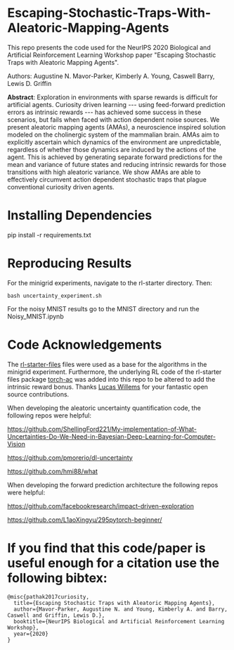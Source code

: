 # Escaping-Stochastic-Traps-With-Aleatoric-Mapping-Agents

This repo presents the code used for the NeurIPS 2020 Biological and Artificial Reinforcement Learning Workshop paper "Escaping Stochastic Traps with Aleatoric Mapping Agents".

Authors: Augustine N. Mavor-Parker, Kimberly A. Young, Caswell Barry, Lewis D. Griffin

**Abstract**: Exploration in environments with sparse rewards is difficult for artificial agents. Curiosity driven learning --- using feed-forward prediction errors as intrinsic rewards --- has achieved some success in these scenarios, but fails when faced with action dependent noise sources. We present aleatoric mapping agents (AMAs), a neuroscience inspired solution modeled on the cholinergic system of the mammalian brain. AMAs aim to explicitly ascertain which dynamics of the environment are unpredictable, regardless of whether those dynamics are induced by the actions of the agent. This is achieved by generating separate forward predictions for the mean and variance of future states and reducing intrinsic rewards for those transitions with high aleatoric variance. We show AMAs are able to effectively circumvent action dependent stochastic traps that plague conventional curiosity driven agents.


# Installing Dependencies

pip install -r requirements.txt

# Reproducing Results 

For the minigrid experiments, navigate to the rl-starter directory. Then:

```bash uncertainty_experiment.sh```

For the noisy MNIST results go to the MNIST directory and run the Noisy_MNIST.ipynb

# Code Acknowledgements 

The [rl-starter-files](https://github.com/lcswillems/rl-starter-files) files were used as a base for the algorithms in the minigrid experiment. Furthermore, the underlying RL code of the rl-starter files package [torch-ac](https://github.com/lcswillems/torch-ac) was added into this repo to be altered to add the intrinsic reward bonus. Thanks [Lucas Willems](https://github.com/lcswillems) for your fantastic open source contributions.

When developing the aleatoric uncertainty quantification code, the following repos were helpful:

https://github.com/ShellingFord221/My-implementation-of-What-Uncertainties-Do-We-Need-in-Bayesian-Deep-Learning-for-Computer-Vision

https://github.com/pmorerio/dl-uncertainty 

https://github.com/hmi88/what

When developing the forward prediction architecture the following repos were helpful: 

https://github.com/facebookresearch/impact-driven-exploration

https://github.com/L1aoXingyu/295pytorch-beginner/

# If you find that this code/paper is useful enough for a citation use the following bibtex:

```
@misc{pathak2017curiosity,
  title={Escaping Stochastic Traps with Aleatoric Mapping Agents},
  author={Mavor-Parker, Augustine N. and Young, Kimberly A. and Barry, Caswell and Griffin, Lewis D.},
  booktitle={NeurIPS Biological and Artificial Reinforcement Learning Workshop},
  year={2020}
}
```
